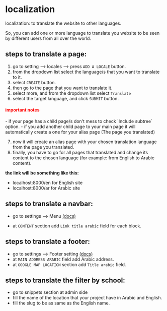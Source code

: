 # localization
localization: to translate the website to other languages.

So, you can add one or more language to translate you website to be seen by different users from all over the world.

## steps to translate a page:
1. go to setting --> locales --> press `ADD A LOCALE` button.
2. from the dropdown list select the language/s that you want to translate to it.
3. select `CREATE` button.
4. then go to the page that you want to translate it.
5. select more, and from the dropdown list select `Translate`
6. select the target language, and click `SUBMIT` button.
<h4 style="color:red">important notes</h4>
- if your page has a child page/s don't mess to check `Include subtree` option.
- if you add another child page to your main page it will automatically create a one for your alias page (The page you translated)

7. now it will create an alias page with your chosen translation language from the page you translated.
8. finally, you have to go for all pages that translated and change its content to the chosen language (for example: from English to Arabic content).

**the link will be something like this:**
- localhost:8000/en for English site 
- localhost:8000/ar for Arabic site

## steps to translate a navbar:
- go to settings --> Menu [(docs)](documents/adding_navbar.md)

- at `CONTENT` section add `Link title arabic` field for each block.

## steps to translate a footer:
- go to settings --> Footer setting [(docs)](documents/adding_footer.md)
- at `MAIN ADDRESS ARABIC` field add Arabic address.
- at `GOOGLE MAP LOCATION` section add `Title arabic` field.

## steps to translate the filter by school:
- go to snippets section at admin side
- fill the name of the location that your project have in Arabic and English.
- fill the slug to be as same as the English name.